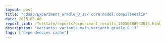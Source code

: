 ```yaml
---
layout: post
title: "cdsap/Experiment_Gradle_8_13-:core:model:compileKotlin"
date: 2025-03-08
report_link: /Telltale/reports/experiment_results_20250308043834.html
description: "variants: varianta_main,variantb_gradle_8_13"
tags: ["dependencies cache"]
---
```

